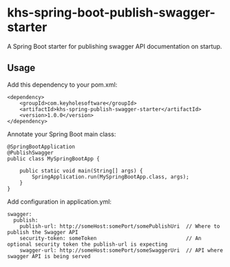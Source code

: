 # khs-spring-boot-publish-swagger-starter
A Spring Boot starter for publishing swagger API documentation on startup.

Usage
------------
Add this dependency to your pom.xml:

	<dependency>
		<groupId>com.keyholesoftware</groupId>
		<artifactId>khs-spring-publish-swagger-starter</artifactId>
		<version>1.0.0</version>
	</dependency>	

Annotate your Spring Boot main class:

	@SpringBootApplication
	@PublishSwagger
	public class MySpringBootApp {

		public static void main(String[] args) {
			SpringApplication.run(MySpringBootApp.class, args);
		}
	}

Add configuration in application.yml:

	swagger:
	  publish:
	    publish-url: http://someHost:somePort/somePublishUri  // Where to publish the Swagger API
	    security-token: someToken                             // An optional security token the publish-url is expecting
	    swagger-url: http://someHost:somePort/someSwaggerUri  // API where swagger API is being served
